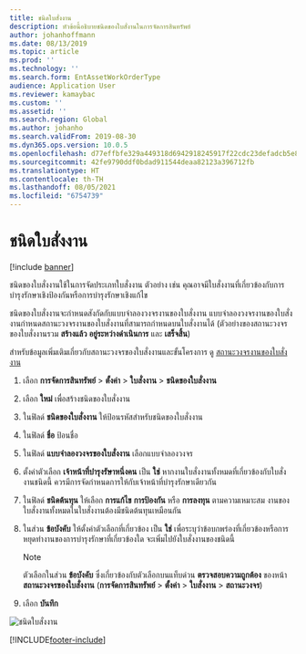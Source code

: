 ```yaml
---
title: ชนิดใบสั่งงาน
description: หัวข้อนี้อธิบายชนิดของใบสั่งานในการจัดการสินทรัพย์
author: johanhoffmann
ms.date: 08/13/2019
ms.topic: article
ms.prod: ''
ms.technology: ''
ms.search.form: EntAssetWorkOrderType
audience: Application User
ms.reviewer: kamaybac
ms.custom: ''
ms.assetid: ''
ms.search.region: Global
ms.author: johanho
ms.search.validFrom: 2019-08-30
ms.dyn365.ops.version: 10.0.5
ms.openlocfilehash: d77effbfe329a449318d6942918245917f22cdc23defadcb5e85f02c6c786f6d
ms.sourcegitcommit: 42fe9790ddf0bdad911544deaa82123a396712fb
ms.translationtype: HT
ms.contentlocale: th-TH
ms.lasthandoff: 08/05/2021
ms.locfileid: "6754739"
---
```

# <a name="work-order-types"></a>ชนิดใบสั่งงาน

[!include [banner](../../includes/banner.md)]

 

ชนิดของใบสั่งงานใช้ในการจัดประเภทใบสั่งงาน ตัวอย่าง เช่น คุณอาจมีใบสั่งงานที่เกี่ยวข้องกับการบำรุงรักษาเชิงป้องกันหรือการบำรุงรักษาเชิงแก้ไข

ชนิดของใบสั่งงานจะกำหนดสังกัดกับแบบจำลองวงจรงานของใบสั่งงาน แบบจำลองวงจรงานของใบสั่งงานกำหนดสถานะวงจรงานของใบสั่งงานที่สามารถกำหนดบนใบสั่งงานได้ (ตัวอย่างของสถานะวงจรของใบสั่งงานรวม **สร้างแล้ว** **อยู่ระหว่างดำเนินการ** และ **เสร็จสิ้น**)

สำหรับข้อมูลเพิ่มเติมเกี่ยวกับสถานะวงจรของใบสั่งงานและขั้นโครงการ ดู [สถานะวงจรงานของใบสั่งงาน](work-order-lifecycle-states.md)

1. เลือก **การจัดการสินทรัพย์** \> **ตั้งค่า** \> **ใบสั่งงาน** \> **ชนิดของใบสั่งงาน**
2. เลือก **ใหม่** เพื่อสร้างชนิดของใบสั่งงาน
3. ในฟิลด์ **ชนิดของใบสั่งงาน** ให้ป้อนรหัสสำหรับชนิดของใบสั่งงาน
4. ในฟิลด์ **ชื่อ** ป้อนชื่อ
5. ในฟิลด์ **แบบจำลองวงจรของใบสั่งงาน** เลือกแบบจำลองวงจร
5. ตั้งค่าตัวเลือก **เจ้าหน้าที่บำรุงรัษาหนึ่งคน** เป็น **ใช่** หากงานใบสั่งงานทั้งหมดที่เกี่ยวข้องกับใบสั่งงานชนิดนี้ ควรมีการจัดกำหนดการให้กับเจ้าหน้าที่บำรุงรักษาเดียวกัน
6. ในฟิลด์ **ชนิดต้นทุน** ให้เลือก **การแก้ไข** **การป้องกัน** หรือ **การลงทุน** ตามความเหมาะสม งานของใบสั่งงานทั้งหมดในใบสั่งงานต้องมีชนิดต้นทุนเหมือนกัน
7. ในส่วน **ข้อบังคับ** ให้ตั้งค่าตัวเลือกที่เกี่ยวข้อง เป็น **ใช่** เพื่อระบุว่าข้อบกพร่องที่เกี่ยวข้องหรือการหยุดทำงานของการบำรุงรักษาที่เกี่ยวข้องใด จะเพิ่มไปยังใบสั่งงานของชนิดนี้

    > [!NOTE]
    > ตัวเลือกในส่วน **ข้อบังคับ** ซึ่งเกี่ยวข้องกับตัวเลือกบนแท็บด่วน **ตรวจสอบความถูกต้อง** ของหน้า **สถานะวงจรของใบสั่งงาน** (**การจัดการสินทรัพย์** \> **ตั้งค่า** \> **ใบสั่งงาน** \> **สถานะวงจร**)

8. เลือก **บันทึก**

![ชนิดใบสั่งงาน](media/16-setup-for-work-orders.png)


[!INCLUDE[footer-include](../../../includes/footer-banner.md)]